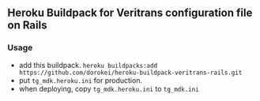 ## Heroku Buildpack for Veritrans configuration file on Rails

### Usage
- add this buildpack. `heroku buildpacks:add https://github.com/dorokei/heroku-buildpack-veritrans-rails.git`
- put `tg_mdk.heroku.ini` for production.
- when deploying, copy `tg_mdk.heroku.ini` to `tg_mdk.ini`
